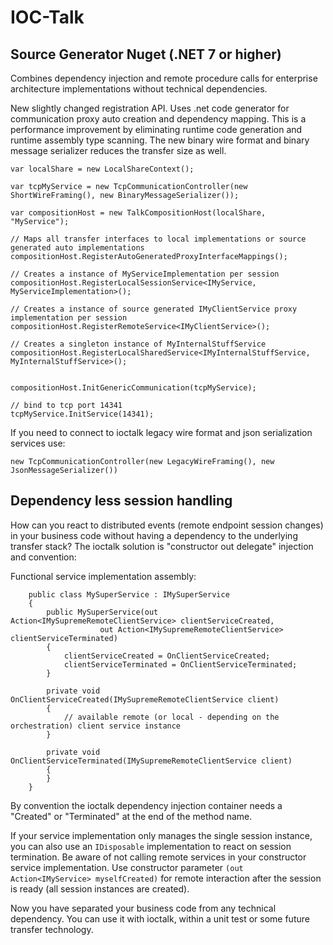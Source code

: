 # IOC-Talk

## Source Generator Nuget (.NET 7 or higher)

Combines dependency injection and remote procedure calls for enterprise architecture implementations without technical dependencies.

New slightly changed registration API. Uses .net code generator for communication proxy auto creation and dependency mapping.
This is a performance improvement by eliminating runtime code generation and runtime assembly type scanning.
The new binary wire format and binary message serializer reduces the transfer size as well.

```
var localShare = new LocalShareContext();

var tcpMyService = new TcpCommunicationController(new ShortWireFraming(), new BinaryMessageSerializer());

var compositionHost = new TalkCompositionHost(localShare, "MyService");

// Maps all transfer interfaces to local implementations or source generated auto implementations
compositionHost.RegisterAutoGeneratedProxyInterfaceMappings();

// Creates a instance of MyServiceImplementation per session
compositionHost.RegisterLocalSessionService<IMyService, MyServiceImplementation>();

// Creates a instance of source generated IMyClientService proxy implementation per session
compositionHost.RegisterRemoteService<IMyClientService>();

// Creates a singleton instance of MyInternalStuffService
compositionHost.RegisterLocalSharedService<IMyInternalStuffService, MyInternalStuffService>();


compositionHost.InitGenericCommunication(tcpMyService);

// bind to tcp port 14341
tcpMyService.InitService(14341);
```


If you need to connect to ioctalk legacy wire format and json serialization services use:
```
new TcpCommunicationController(new LegacyWireFraming(), new JsonMessageSerializer())
```


## Dependency less session handling

How can you react to distributed events (remote endpoint session changes) in your business code without having a dependency to the underlying transfer stack?
The ioctalk solution is "constructor out delegate" injection and convention:

Functional service implementation assembly:
```
	public class MySuperService : IMySuperService
	{
		public MySuperService(out Action<IMySupremeRemoteClientService> clientServiceCreated, 
					out Action<IMySupremeRemoteClientService> clientServiceTerminated)
		{
			clientServiceCreated = OnClientServiceCreated;
			clientServiceTerminated = OnClientServiceTerminated;
		}

		private void OnClientServiceCreated(IMySupremeRemoteClientService client)
		{
			// available remote (or local - depending on the orchestration) client service instance
		}

		private void OnClientServiceTerminated(IMySupremeRemoteClientService client)
		{
		}
	}
```
By convention the ioctalk dependency injection container needs a "Created" or "Terminated" at the end of the method name.

If your service implementation only manages the single session instance, you can also use an `IDisposable` implementation to react on session termination.
Be aware of not calling remote services in your constructor service implementation. Use constructor parameter `(out Action<IMyService> myselfCreated)` for remote interaction after the session is ready (all session instances are created).


Now you have separated your business code from any technical dependency. You can use it with ioctalk, within a unit test or some future transfer technology.

